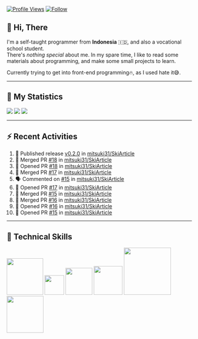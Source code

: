 <!-- Header Badges -->
[![Profile Views](https://komarev.com/ghpvc/?username=mitsuki31&color=blue&label=PROFILE+VIEWS)](https://github.com/mitsuki31)
[![Follow](https://img.shields.io/twitter/url?url=https%3A%2F%2Ftwitter.com%2Fryuumitsuki31)](https://twitter.com/ryuumitsuki31)

## 👋 Hi, There

I'm a self-taught programmer from **Indonesia** 🇮🇩, and also a vocational school student.  
There's _nothing special_ about me. In my spare time, I like to read some materials about programming, and make some small projects to learn.

Currently trying to get into front-end programming🔥, as I used hate it😅.

---

## 🔭 My Statistics

<picture id="stats">
    <source 
            srcset="https://github-readme-stats.vercel.app/api?username=mitsuki31&show_icons=true&theme=tokyonight&include_all_commits=true&show_private=falsee&hide=stars"
            media="(prefers-color-scheme: dark)"
    />
    <source
            srcset="https://github-readme-stats.vercel.app/api?username=mitsuki31&show_icons=true&include_all_commits=true&show_private=false&hide=stars"
            media="(prefers-color-scheme: light), (prefers-color-scheme: no-preference)"
    />
    <img src="https://github-readme-stats.vercel.app/api?username=mitsuki31&show_icons=true&include_all_commits=true&show_private=false&hide=stars" />
</picture>

<picture id="top-langs">
    <source
            srcset="https://github-readme-stats.vercel.app/api/top-langs/?username=mitsuki31&layout=donut&theme=tokyonight&count_private=true&langs_count=10"
            media="(prefers-color-scheme: dark)"
    />
    <source
            srcset="https://github-readme-stats.vercel.app/api/top-langs/?username=mitsuki31&layout=donut&count_private=true&langs_count=10"
            media="(prefers-color-scheme: light), (prefers-color-scheme: no-preference)"
    />
    <img src="https://github-readme-stats.vercel.app/api/top-langs/?username=mitsuki31&layout=donut&langs_count=10&count_private=true" />
</picture>

<picture id="profile-summary">
    <source
            srcset="https://github-profile-summary-cards.vercel.app/api/cards/profile-details?username=mitsuki31&theme=tokyonight"
            media="(prefers-color-scheme: dark)"
    />
    <source
            srcset="https://github-profile-summary-cards.vercel.app/api/cards/profile-details?username=mitsuki31&theme=github"
            media="(prefers-color-scheme: light), (prefers-color-scheme: no-preference)"
    />
    <img src="https://github-profile-summary-cards.vercel.app/api/cards/profile-details?username=mitsuki31" />
</picture>

<!--
[![Snake](https://github.com/mitsuki31/mitsuki31/blob/output/github-contribution-grid-snake.svg)](https://github.com/mitsuki31)
-->

---

## ⚡ Recent Activities

<!--START_SECTION:activity-->
1. 🚀 Published release [v0.2.0](https://github.com/mitsuki31/SkiArticle/releases/tag/v0.2.0) in [mitsuki31/SkiArticle](https://github.com/mitsuki31/SkiArticle)
2. 🎉 Merged PR [#18](https://github.com/mitsuki31/SkiArticle/pull/18) in [mitsuki31/SkiArticle](https://github.com/mitsuki31/SkiArticle)
3. 💪 Opened PR [#18](https://github.com/mitsuki31/SkiArticle/pull/18) in [mitsuki31/SkiArticle](https://github.com/mitsuki31/SkiArticle)
4. 🎉 Merged PR [#17](https://github.com/mitsuki31/SkiArticle/pull/17) in [mitsuki31/SkiArticle](https://github.com/mitsuki31/SkiArticle)
5. 🗣 Commented on [#15](https://github.com/mitsuki31/SkiArticle/pull/15#issuecomment-1862987176) in [mitsuki31/SkiArticle](https://github.com/mitsuki31/SkiArticle)
6. 💪 Opened PR [#17](https://github.com/mitsuki31/SkiArticle/pull/17) in [mitsuki31/SkiArticle](https://github.com/mitsuki31/SkiArticle)
7. 🎉 Merged PR [#15](https://github.com/mitsuki31/SkiArticle/pull/15) in [mitsuki31/SkiArticle](https://github.com/mitsuki31/SkiArticle)
8. 🎉 Merged PR [#16](https://github.com/mitsuki31/SkiArticle/pull/16) in [mitsuki31/SkiArticle](https://github.com/mitsuki31/SkiArticle)
9. 💪 Opened PR [#16](https://github.com/mitsuki31/SkiArticle/pull/16) in [mitsuki31/SkiArticle](https://github.com/mitsuki31/SkiArticle)
10. 💪 Opened PR [#15](https://github.com/mitsuki31/SkiArticle/pull/15) in [mitsuki31/SkiArticle](https://github.com/mitsuki31/SkiArticle)
<!--END_SECTION:activity-->

---


## 👾 Technical Skills
<div id="skills" align="left">
    <!-- Python -->
    <img
      src="https://img.shields.io/badge/Python-14354C?style=for-the-badge&logo=python&logoColor=white"
      width="99px"
    >
    <!-- C -->
    <img
      src="https://img.shields.io/badge/C-00599C?style=for-the-badge&logo=c&logoColor=white"
      width="53px"
    >
    <!-- C++ -->
    <img
      src="https://img.shields.io/badge/C%2B%2B-00599C?style=for-the-badge&logo=c%2B%2B&logoColor=white"
      width="73px"
    >
    <!-- Java -->
    <img
      src="https://img.shields.io/badge/Java-ED8B00?style=for-the-badge&logo=openjdk&logoColor=white"
      width="78px"
    >
    <!-- JavaScript -->
    <img
      src="https://img.shields.io/badge/JavaScript-323330?style=for-the-badge&logo=javascript&logoColor=F7DF1E"
      width="128px"
    >
    <!-- Node.js -->
    <img
      src="https://img.shields.io/badge/Node%20js-339933?style=for-the-badge&logo=nodedotjs&logoColor=white"
      width="100px"
    >
</div>
